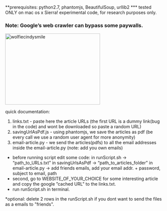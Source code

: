 **prerequisites: python2.7, phantomjs, BeautifulSoup, urllib2
*** tested ONLY on mac os x Sierra! experimental code, for research purposes only. 
### Note: Google’s web crawler can bypass some paywalls.

<img src="https://cointelegraph.com/images/725_Ly9jb2ludGVsZWdyYXBoLmNvbS9zdG9yYWdlL3VwbG9hZHMvdmlldy9jYTU2MmQxZDQ4MmE0MmE1M2Q5MjgyNzM5Nzg1YTMyMS5qcGc=.jpg" alt="wolfiecindysmile" style="width:304px;height:228px;">


quick documentation:

1. links.txt - paste here the article URLs (the first URL is a dummy link(bug in the code) and wont be downloaded so paste a random URL)
2. savingUrlAsPdf.js - using phantomjs, we save the articles as pdf (be every call we use a random user agent for more anonymity)
3. email-article.py  - we send the articles(pdfs) to all the email addresses inside the email-article.py (note: add you own emails)
 

- before running script edit some code:
      in runScript.sh -> “path_to_URLs.txt”
      in savingUrlsAsPdf -> “path_to_articles_folder"
      in email-article.py -> add friends emails, add your email addr. + password, subject to email, path
- second, go to WEBSITE_OF_YOUR_CHOICE for some interesting article and copy the google ”cached URL"
  to the links.txt.
- run runScript.sh in terminal.

*optional: delete 2 rows in the runScript.sh if you dont want to send the files as a emails to "friends".
